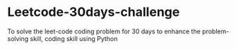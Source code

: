 # Leetcode-30days-challenge
To solve the leet-code coding problem for 30 days to enhance the problem-solving skill, coding skill using Python
